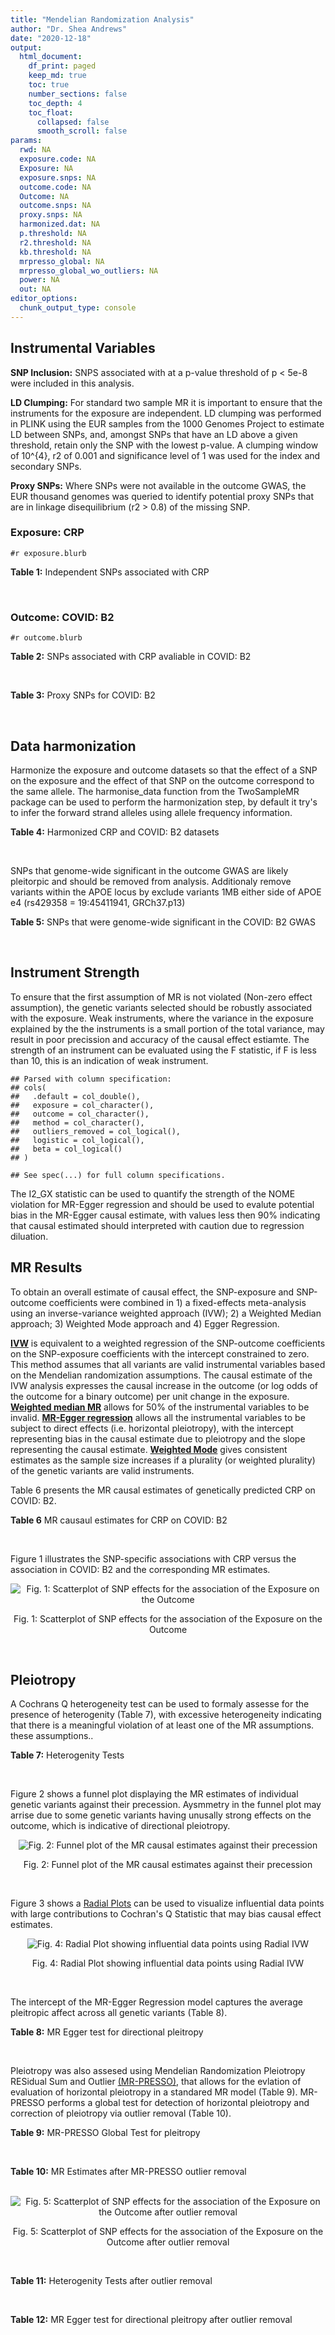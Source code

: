 ```yaml
---
title: "Mendelian Randomization Analysis"
author: "Dr. Shea Andrews"
date: "2020-12-18"
output:
  html_document:
    df_print: paged
    keep_md: true
    toc: true
    number_sections: false
    toc_depth: 4
    toc_float:
      collapsed: false
      smooth_scroll: false
params:
  rwd: NA
  exposure.code: NA
  Exposure: NA
  exposure.snps: NA
  outcome.code: NA
  Outcome: NA
  outcome.snps: NA
  proxy.snps: NA
  harmonized.dat: NA
  p.threshold: NA
  r2.threshold: NA
  kb.threshold: NA
  mrpresso_global: NA
  mrpresso_global_wo_outliers: NA
  power: NA
  out: NA
editor_options:
  chunk_output_type: console
---
```







## Instrumental Variables
**SNP Inclusion:** SNPS associated with at a p-value threshold of p < 5e-8 were included in this analysis.
<br>

**LD Clumping:** For standard two sample MR it is important to ensure that the instruments for the exposure are independent. LD clumping was performed in PLINK using the EUR samples from the 1000 Genomes Project to estimate LD between SNPs, and, amongst SNPs that have an LD above a given threshold, retain only the SNP with the lowest p-value. A clumping window of 10^{4}, r2 of 0.001 and significance level of 1 was used for the index and secondary SNPs.
<br>

**Proxy SNPs:** Where SNPs were not available in the outcome GWAS, the EUR thousand genomes was queried to identify potential proxy SNPs that are in linkage disequilibrium (r2 > 0.8) of the missing SNP.
<br>

### Exposure: CRP
`#r exposure.blurb`
<br>

**Table 1:** Independent SNPs associated with CRP
<div data-pagedtable="false">
  <script data-pagedtable-source type="application/json">
{"columns":[{"label":["SNP"],"name":[1],"type":["chr"],"align":["left"]},{"label":["CHROM"],"name":[2],"type":["dbl"],"align":["right"]},{"label":["POS"],"name":[3],"type":["dbl"],"align":["right"]},{"label":["REF"],"name":[4],"type":["chr"],"align":["left"]},{"label":["ALT"],"name":[5],"type":["chr"],"align":["left"]},{"label":["AF"],"name":[6],"type":["dbl"],"align":["right"]},{"label":["BETA"],"name":[7],"type":["dbl"],"align":["right"]},{"label":["SE"],"name":[8],"type":["dbl"],"align":["right"]},{"label":["Z"],"name":[9],"type":["dbl"],"align":["right"]},{"label":["P"],"name":[10],"type":["dbl"],"align":["right"]},{"label":["N"],"name":[11],"type":["dbl"],"align":["right"]},{"label":["TRAIT"],"name":[12],"type":["chr"],"align":["left"]}],"data":[{"1":"rs75460349","2":"1","3":"27180088","4":"A","5":"C","6":"0.0261343","7":"-0.0865","8":"0.0139","9":"-6.223020","10":"4.876703e-10","11":"204402","12":"crp"},{"1":"rs4660293","2":"1","3":"40028180","4":"A","5":"G","6":"0.2534420","7":"0.0375","8":"0.0049","9":"7.653060","10":"1.962504e-14","11":"204402","12":"crp"},{"1":"rs13375019","2":"1","3":"66123136","4":"G","5":"C","6":"0.4093060","7":"-0.1037","8":"0.0042","9":"-24.690476","10":"1.353580e-134","11":"204402","12":"crp"},{"1":"rs469773","2":"1","3":"91530259","4":"C","5":"T","6":"0.1543770","7":"-0.0339","8":"0.0051","9":"-6.647059","10":"2.990076e-11","11":"204402","12":"crp"},{"1":"rs2228145","2":"1","3":"154426970","4":"A","5":"C","6":"0.3575370","7":"-0.0899","8":"0.0042","9":"-21.404800","10":"1.206354e-101","11":"204402","12":"crp"},{"1":"rs144970957","2":"1","3":"159514964","4":"T","5":"C","6":"0.0457184","7":"-0.1609","8":"0.0146","9":"-11.020500","10":"3.042016e-28","11":"204402","12":"crp"},{"1":"rs148692790","2":"1","3":"159574640","4":"C","5":"T","6":"0.0266594","7":"0.1346","8":"0.0169","9":"7.964497","10":"1.658972e-15","11":"204402","12":"crp"},{"1":"rs139779660","2":"1","3":"159579230","4":"C","5":"T","6":"0.0115370","7":"0.1275","8":"0.0140","9":"9.107143","10":"8.457998e-20","11":"204402","12":"crp"},{"1":"rs2592887","2":"1","3":"159652939","4":"C","5":"T","6":"0.4187020","7":"-0.1578","8":"0.0042","9":"-37.571429","10":"0.000000e+00","11":"204402","12":"crp"},{"1":"rs67090117","2":"1","3":"247602308","4":"T","5":"G","6":"0.6217170","7":"0.0427","8":"0.0042","9":"10.166700","10":"2.793037e-24","11":"204402","12":"crp"},{"1":"rs62105327","2":"2","3":"639060","4":"T","5":"A","6":"0.8291700","7":"0.0320","8":"0.0054","9":"5.925926","10":"3.105426e-09","11":"204402","12":"crp"},{"1":"rs1260326","2":"2","3":"27730940","4":"T","5":"C","6":"0.6136610","7":"-0.0692","8":"0.0042","9":"-16.476200","10":"5.440692e-61","11":"204402","12":"crp"},{"1":"rs1115282","2":"2","3":"102890970","4":"T","5":"C","6":"0.5109330","7":"-0.0245","8":"0.0041","9":"-5.975610","10":"2.292311e-09","11":"204402","12":"crp"},{"1":"rs6734238","2":"2","3":"113841030","4":"A","5":"G","6":"0.3210010","7":"0.0457","8":"0.0041","9":"11.146300","10":"7.461138e-29","11":"204402","12":"crp"},{"1":"rs10049413","2":"3","3":"49892896","4":"A","5":"G","6":"0.3288520","7":"0.0282","8":"0.0045","9":"6.266670","10":"3.688586e-10","11":"204402","12":"crp"},{"1":"rs7356034","2":"3","3":"170732599","4":"G","5":"A","6":"0.2784630","7":"0.0268","8":"0.0045","9":"5.955556","10":"2.591898e-09","11":"204402","12":"crp"},{"1":"rs34471628","2":"5","3":"172196752","4":"A","5":"G","6":"0.0240942","7":"0.0774","8":"0.0117","9":"6.615380","10":"3.705869e-11","11":"204402","12":"crp"},{"1":"rs3763312","2":"6","3":"32376348","4":"G","5":"A","6":"0.1771850","7":"0.0386","8":"0.0066","9":"5.848485","10":"4.960708e-09","11":"204402","12":"crp"},{"1":"rs1490384","2":"6","3":"126851160","4":"C","5":"T","6":"0.4587440","7":"-0.0260","8":"0.0041","9":"-6.341463","10":"2.275928e-10","11":"204402","12":"crp"},{"1":"rs13241897","2":"7","3":"22745351","4":"A","5":"G","6":"0.4708140","7":"-0.0312","8":"0.0042","9":"-7.428570","10":"1.097768e-13","11":"204402","12":"crp"},{"1":"rs12673996","2":"7","3":"22833400","4":"C","5":"T","6":"0.2511770","7":"-0.0284","8":"0.0050","9":"-5.680000","10":"1.346947e-08","11":"204402","12":"crp"},{"1":"rs7797566","2":"7","3":"72896395","4":"A","5":"C","6":"0.1324860","7":"-0.0499","8":"0.0064","9":"-7.796880","10":"6.345904e-15","11":"204402","12":"crp"},{"1":"rs7012637","2":"8","3":"9173209","4":"G","5":"A","6":"0.4572100","7":"0.0542","8":"0.0043","9":"12.604651","10":"1.990513e-36","11":"204402","12":"crp"},{"1":"rs6987444","2":"8","3":"117076315","4":"G","5":"A","6":"0.6202620","7":"0.0343","8":"0.0042","9":"8.166667","10":"3.170273e-16","11":"204402","12":"crp"},{"1":"rs10956251","2":"8","3":"126513330","4":"C","5":"T","6":"0.1465770","7":"0.0382","8":"0.0064","9":"5.968750","10":"2.390781e-09","11":"204402","12":"crp"},{"1":"rs505922","2":"9","3":"136149229","4":"T","5":"C","6":"0.4012730","7":"0.0263","8":"0.0043","9":"6.116280","10":"9.578553e-10","11":"204402","12":"crp"},{"1":"rs10832027","2":"11","3":"13357183","4":"G","5":"A","6":"0.6097210","7":"0.0273","8":"0.0043","9":"6.348837","10":"2.169485e-10","11":"204402","12":"crp"},{"1":"rs4752829","2":"11","3":"47396654","4":"G","5":"A","6":"0.2721820","7":"-0.0264","8":"0.0046","9":"-5.739130","10":"9.516391e-09","11":"204402","12":"crp"},{"1":"rs1582763","2":"11","3":"60021948","4":"G","5":"A","6":"0.3276300","7":"-0.0264","8":"0.0043","9":"-6.139535","10":"8.276345e-10","11":"204402","12":"crp"},{"1":"rs12813389","2":"12","3":"95913562","4":"A","5":"T","6":"0.5117350","7":"0.0329","8":"0.0041","9":"8.024390","10":"1.020315e-15","11":"204402","12":"crp"},{"1":"rs7135240","2":"12","3":"103535020","4":"G","5":"A","6":"0.5102260","7":"-0.0253","8":"0.0041","9":"-6.170732","10":"6.797468e-10","11":"204402","12":"crp"},{"1":"rs2393794","2":"12","3":"121378976","4":"T","5":"C","6":"0.1782090","7":"0.0339","8":"0.0057","9":"5.947370","10":"2.724876e-09","11":"204402","12":"crp"},{"1":"rs7979478","2":"12","3":"121420263","4":"A","5":"G","6":"0.6017260","7":"0.1478","8":"0.0042","9":"35.190500","10":"2.796532e-271","11":"204402","12":"crp"},{"1":"rs2239222","2":"14","3":"73011885","4":"A","5":"G","6":"0.3782210","7":"0.0379","8":"0.0044","9":"8.613640","10":"7.077895e-18","11":"204402","12":"crp"},{"1":"rs112635299","2":"14","3":"94838142","4":"G","5":"T","6":"0.0163517","7":"-0.1066","8":"0.0168","9":"-6.345238","10":"2.220817e-10","11":"204402","12":"crp"},{"1":"rs1189402","2":"15","3":"53728154","4":"A","5":"G","6":"0.3472780","7":"-0.0250","8":"0.0042","9":"-5.952380","10":"2.642694e-09","11":"204402","12":"crp"},{"1":"rs340005","2":"15","3":"60878030","4":"G","5":"A","6":"0.6597020","7":"0.0363","8":"0.0043","9":"8.441860","10":"3.123261e-17","11":"204402","12":"crp"},{"1":"rs116971887","2":"16","3":"51170026","4":"G","5":"T","6":"0.0297533","7":"-0.1128","8":"0.0122","9":"-9.245902","10":"2.332656e-20","11":"204402","12":"crp"},{"1":"rs2110840","2":"16","3":"51410819","4":"C","5":"A","6":"0.1966620","7":"-0.0586","8":"0.0075","9":"-7.813333","10":"5.569505e-15","11":"204402","12":"crp"},{"1":"rs8047395","2":"16","3":"53798523","4":"G","5":"A","6":"0.5509680","7":"0.0258","8":"0.0042","9":"6.142857","10":"8.105017e-10","11":"204402","12":"crp"},{"1":"rs1292056","2":"17","3":"57959047","4":"C","5":"T","6":"0.4335060","7":"-0.0229","8":"0.0042","9":"-5.452381","10":"4.969984e-08","11":"204402","12":"crp"},{"1":"rs2384955","2":"17","3":"72695167","4":"T","5":"C","6":"0.8041580","7":"0.0384","8":"0.0059","9":"6.508470","10":"7.591775e-11","11":"204402","12":"crp"},{"1":"rs2542160","2":"18","3":"12789246","4":"G","5":"C","6":"0.3637020","7":"0.0264","8":"0.0044","9":"6.000000","10":"1.973175e-09","11":"204402","12":"crp"},{"1":"rs2972558","2":"19","3":"45356141","4":"C","5":"T","6":"0.6940570","7":"-0.0392","8":"0.0050","9":"-7.840000","10":"4.505464e-15","11":"204402","12":"crp"},{"1":"rs429358","2":"19","3":"45411941","4":"T","5":"C","6":"0.1318100","7":"-0.2467","8":"0.0064","9":"-38.546900","10":"0.000000e+00","11":"204402","12":"crp"},{"1":"rs1800961","2":"20","3":"43042364","4":"C","5":"T","6":"0.0270712","7":"-0.0990","8":"0.0125","9":"-7.920000","10":"2.375106e-15","11":"204402","12":"crp"},{"1":"rs4817984","2":"21","3":"40465066","4":"C","5":"A","6":"0.2919560","7":"-0.0391","8":"0.0047","9":"-8.319149","10":"8.859716e-17","11":"204402","12":"crp"},{"1":"rs4821816","2":"22","3":"39113134","4":"G","5":"A","6":"0.3241180","7":"-0.0276","8":"0.0044","9":"-6.272727","10":"3.547780e-10","11":"204402","12":"crp"}],"options":{"columns":{"min":{},"max":[10]},"rows":{"min":[10],"max":[10]},"pages":{}}}
  </script>
</div>
<br>

### Outcome: COVID: B2
`#r outcome.blurb`
<br>

**Table 2:** SNPs associated with CRP avaliable in COVID: B2
<div data-pagedtable="false">
  <script data-pagedtable-source type="application/json">
{"columns":[{"label":["SNP"],"name":[1],"type":["chr"],"align":["left"]},{"label":["CHROM"],"name":[2],"type":["dbl"],"align":["right"]},{"label":["POS"],"name":[3],"type":["dbl"],"align":["right"]},{"label":["REF"],"name":[4],"type":["chr"],"align":["left"]},{"label":["ALT"],"name":[5],"type":["chr"],"align":["left"]},{"label":["AF"],"name":[6],"type":["dbl"],"align":["right"]},{"label":["BETA"],"name":[7],"type":["dbl"],"align":["right"]},{"label":["SE"],"name":[8],"type":["dbl"],"align":["right"]},{"label":["Z"],"name":[9],"type":["dbl"],"align":["right"]},{"label":["P"],"name":[10],"type":["dbl"],"align":["right"]},{"label":["N"],"name":[11],"type":["dbl"],"align":["right"]},{"label":["TRAIT"],"name":[12],"type":["chr"],"align":["left"]}],"data":[{"1":"rs75460349","2":"1","3":"27180088","4":"A","5":"C","6":"0.02752","7":"0.10801000","8":"0.071490","9":"1.51084068","10":"1.308e-01","11":"1314499","12":"COVID:_hospitalized_vs._population__eur"},{"1":"rs4660293","2":"1","3":"40028180","4":"A","5":"G","6":"0.23400","7":"0.04712600","8":"0.024973","9":"1.88707804","10":"5.915e-02","11":"1589523","12":"COVID:_hospitalized_vs._population__eur"},{"1":"rs13375019","2":"1","3":"66123136","4":"G","5":"C","6":"0.39040","7":"0.04320000","8":"0.026370","9":"1.63822526","10":"1.014e-01","11":"1576849","12":"COVID:_hospitalized_vs._population__eur"},{"1":"rs469773","2":"1","3":"91530259","4":"C","5":"T","6":"0.20320","7":"-0.05283400","8":"0.027189","9":"-1.94321233","10":"5.199e-02","11":"1588910","12":"COVID:_hospitalized_vs._population__eur"},{"1":"rs2228145","2":"1","3":"154426970","4":"A","5":"C","6":"0.38290","7":"-0.05176600","8":"0.022016","9":"-2.35128997","10":"1.871e-02","11":"1315112","12":"COVID:_hospitalized_vs._population__eur"},{"1":"rs144970957","2":"1","3":"159514964","4":"T","5":"C","6":"0.02629","7":"0.00855550","8":"0.088725","9":"0.09642716","10":"9.232e-01","11":"1578854","12":"COVID:_hospitalized_vs._population__eur"},{"1":"rs148692790","2":"1","3":"159574640","4":"C","5":"T","6":"0.02809","7":"0.02002600","8":"0.084396","9":"0.23728613","10":"8.124e-01","11":"1576849","12":"COVID:_hospitalized_vs._population__eur"},{"1":"rs139779660","2":"1","3":"159579230","4":"C","5":"T","6":"0.02580","7":"0.07766600","8":"0.088159","9":"0.88097642","10":"3.783e-01","11":"1576236","12":"COVID:_hospitalized_vs._population__eur"},{"1":"rs2592887","2":"1","3":"159652939","4":"C","5":"T","6":"0.40270","7":"0.00970980","8":"0.026801","9":"0.36229245","10":"7.171e-01","11":"1576851","12":"COVID:_hospitalized_vs._population__eur"},{"1":"rs67090117","2":"1","3":"247602308","4":"T","5":"G","6":"0.52380","7":"0.00248580","8":"0.033770","9":"0.07360971","10":"9.413e-01","11":"653880","12":"COVID:_hospitalized_vs._population__eur"},{"1":"rs62105327","2":"2","3":"639060","4":"T","5":"A","6":"0.82890","7":"-0.00557360","8":"0.033894","9":"-0.16444208","10":"8.694e-01","11":"1576849","12":"COVID:_hospitalized_vs._population__eur"},{"1":"rs1260326","2":"2","3":"27730940","4":"T","5":"C","6":"0.60990","7":"0.02620800","8":"0.021801","9":"1.20214669","10":"2.293e-01","11":"1588910","12":"COVID:_hospitalized_vs._population__eur"},{"1":"rs1115282","2":"2","3":"102890970","4":"T","5":"C","6":"0.46260","7":"-0.00728000","8":"0.026520","9":"-0.27450980","10":"7.837e-01","11":"1576238","12":"COVID:_hospitalized_vs._population__eur"},{"1":"rs6734238","2":"2","3":"113841030","4":"A","5":"G","6":"0.39920","7":"0.01381600","8":"0.021668","9":"0.63762230","10":"5.237e-01","11":"1589523","12":"COVID:_hospitalized_vs._population__eur"},{"1":"rs10049413","2":"3","3":"49892896","4":"A","5":"G","6":"0.31630","7":"-0.04454200","8":"0.028129","9":"-1.58349035","10":"1.133e-01","11":"1066345","12":"COVID:_hospitalized_vs._population__eur"},{"1":"rs7356034","2":"3","3":"170732599","4":"G","5":"A","6":"0.28000","7":"0.01540400","8":"0.023345","9":"0.65984151","10":"5.094e-01","11":"1589523","12":"COVID:_hospitalized_vs._population__eur"},{"1":"rs34471628","2":"5","3":"172196752","4":"A","5":"G","6":"0.03946","7":"-0.01665800","8":"0.059096","9":"-0.28188033","10":"7.780e-01","11":"1589523","12":"COVID:_hospitalized_vs._population__eur"},{"1":"rs3763312","2":"6","3":"32376348","4":"G","5":"A","6":"0.21340","7":"0.01493600","8":"0.026583","9":"0.56186284","10":"5.742e-01","11":"1589523","12":"COVID:_hospitalized_vs._population__eur"},{"1":"rs1490384","2":"6","3":"126851160","4":"C","5":"T","6":"0.49940","7":"-0.01664700","8":"0.021392","9":"-0.77818811","10":"4.364e-01","11":"1589523","12":"COVID:_hospitalized_vs._population__eur"},{"1":"rs13241897","2":"7","3":"22745351","4":"A","5":"G","6":"0.49780","7":"0.02444000","8":"0.024995","9":"0.97779556","10":"3.282e-01","11":"1579467","12":"COVID:_hospitalized_vs._population__eur"},{"1":"rs12673996","2":"7","3":"22833400","4":"C","5":"T","6":"0.22520","7":"0.01228400","8":"0.029715","9":"0.41339391","10":"6.793e-01","11":"1579467","12":"COVID:_hospitalized_vs._population__eur"},{"1":"rs7797566","2":"7","3":"72896395","4":"A","5":"C","6":"0.12130","7":"-0.02308900","8":"0.038677","9":"-0.59696978","10":"5.505e-01","11":"1579467","12":"COVID:_hospitalized_vs._population__eur"},{"1":"rs7012637","2":"8","3":"9173209","4":"G","5":"A","6":"0.47080","7":"0.06450700","8":"0.026486","9":"2.43551310","10":"1.487e-02","11":"1576851","12":"COVID:_hospitalized_vs._population__eur"},{"1":"rs6987444","2":"8","3":"117076315","4":"G","5":"A","6":"0.61510","7":"0.00032591","8":"0.022886","9":"0.01424058","10":"9.886e-01","11":"1589523","12":"COVID:_hospitalized_vs._population__eur"},{"1":"rs10956251","2":"8","3":"126513330","4":"C","5":"T","6":"0.14350","7":"-0.00864920","8":"0.038901","9":"-0.22233876","10":"8.241e-01","11":"1576851","12":"COVID:_hospitalized_vs._population__eur"},{"1":"rs505922","2":"9","3":"136149229","4":"T","5":"C","6":"0.33520","7":"0.14188000","8":"0.022314","9":"6.35834000","10":"2.040e-10","11":"1589523","12":"COVID:_hospitalized_vs._population__eur"},{"1":"rs10832027","2":"11","3":"13357183","4":"G","5":"A","6":"0.66540","7":"-0.01039000","8":"0.023095","9":"-0.44988093","10":"6.528e-01","11":"1589523","12":"COVID:_hospitalized_vs._population__eur"},{"1":"rs4752829","2":"11","3":"47396654","4":"G","5":"A","6":"0.29920","7":"0.00784720","8":"0.024003","9":"0.32692580","10":"7.437e-01","11":"1589523","12":"COVID:_hospitalized_vs._population__eur"},{"1":"rs1582763","2":"11","3":"60021948","4":"G","5":"A","6":"0.37210","7":"0.04221200","8":"0.022051","9":"1.91428960","10":"5.558e-02","11":"1589523","12":"COVID:_hospitalized_vs._population__eur"},{"1":"rs12813389","2":"12","3":"95913562","4":"A","5":"T","6":"0.54380","7":"-0.00684900","8":"0.021687","9":"-0.31581132","10":"7.521e-01","11":"1350812","12":"COVID:_hospitalized_vs._population__eur"},{"1":"rs7135240","2":"12","3":"103535020","4":"G","5":"A","6":"0.50280","7":"0.02857800","8":"0.025174","9":"1.13521888","10":"2.563e-01","11":"1305056","12":"COVID:_hospitalized_vs._population__eur"},{"1":"rs2393794","2":"12","3":"121378976","4":"T","5":"C","6":"0.17330","7":"-0.04354200","8":"0.032624","9":"-1.33466160","10":"1.820e-01","11":"1579467","12":"COVID:_hospitalized_vs._population__eur"},{"1":"rs7979478","2":"12","3":"121420263","4":"A","5":"G","6":"0.60040","7":"-0.03508100","8":"0.025488","9":"-1.37637320","10":"1.687e-01","11":"1305056","12":"COVID:_hospitalized_vs._population__eur"},{"1":"rs2239222","2":"14","3":"73011885","4":"A","5":"G","6":"0.35570","7":"0.00554050","8":"0.027003","9":"0.20518091","10":"8.374e-01","11":"1576851","12":"COVID:_hospitalized_vs._population__eur"},{"1":"rs112635299","2":"14","3":"94838142","4":"G","5":"T","6":"0.01824","7":"-0.11992000","8":"0.089634","9":"-1.33788518","10":"1.809e-01","11":"1585095","12":"COVID:_hospitalized_vs._population__eur"},{"1":"rs1189402","2":"15","3":"53728154","4":"A","5":"G","6":"0.38730","7":"-0.03012600","8":"0.026862","9":"-1.12150994","10":"2.621e-01","11":"1576851","12":"COVID:_hospitalized_vs._population__eur"},{"1":"rs340005","2":"15","3":"60878030","4":"G","5":"A","6":"0.63820","7":"0.00042775","8":"0.022913","9":"0.01866844","10":"9.851e-01","11":"1586907","12":"COVID:_hospitalized_vs._population__eur"},{"1":"rs116971887","2":"16","3":"51170026","4":"G","5":"T","6":"0.04656","7":"0.00821310","8":"0.056310","9":"0.14585509","10":"8.840e-01","11":"1579467","12":"COVID:_hospitalized_vs._population__eur"},{"1":"rs2110840","2":"16","3":"51410819","4":"C","5":"A","6":"0.18490","7":"-0.02144200","8":"0.039866","9":"-0.53785180","10":"5.907e-01","11":"1576238","12":"COVID:_hospitalized_vs._population__eur"},{"1":"rs8047395","2":"16","3":"53798523","4":"G","5":"A","6":"0.50820","7":"0.01122800","8":"0.021463","9":"0.52313283","10":"6.009e-01","11":"1589523","12":"COVID:_hospitalized_vs._population__eur"},{"1":"rs1292056","2":"17","3":"57959047","4":"C","5":"T","6":"0.43930","7":"-0.00857770","8":"0.026321","9":"-0.32588807","10":"7.445e-01","11":"1302438","12":"COVID:_hospitalized_vs._population__eur"},{"1":"rs2384955","2":"17","3":"72695167","4":"T","5":"C","6":"0.81610","7":"0.01902100","8":"0.039428","9":"0.48242366","10":"6.295e-01","11":"898438","12":"COVID:_hospitalized_vs._population__eur"},{"1":"rs2542160","2":"18","3":"12789246","4":"G","5":"C","6":"0.36300","7":"0.02307300","8":"0.022300","9":"1.03466368","10":"3.008e-01","11":"1589523","12":"COVID:_hospitalized_vs._population__eur"},{"1":"rs2972558","2":"19","3":"45356141","4":"C","5":"T","6":"0.68300","7":"0.03923000","8":"0.028811","9":"1.36163271","10":"1.733e-01","11":"1576851","12":"COVID:_hospitalized_vs._population__eur"},{"1":"rs429358","2":"19","3":"45411941","4":"T","5":"C","6":"0.15290","7":"0.04879800","8":"0.031676","9":"1.54053542","10":"1.234e-01","11":"1315112","12":"COVID:_hospitalized_vs._population__eur"},{"1":"rs1800961","2":"20","3":"43042364","4":"C","5":"T","6":"0.03712","7":"-0.05092800","8":"0.063789","9":"-0.79838217","10":"4.246e-01","11":"1589523","12":"COVID:_hospitalized_vs._population__eur"},{"1":"rs4817984","2":"21","3":"40465066","4":"C","5":"A","6":"0.28100","7":"-0.01047000","8":"0.027993","9":"-0.37402208","10":"7.084e-01","11":"1305056","12":"COVID:_hospitalized_vs._population__eur"},{"1":"rs4821816","2":"22","3":"39113134","4":"G","5":"A","6":"0.30890","7":"-0.06665100","8":"0.027367","9":"-2.43545146","10":"1.487e-02","11":"1579467","12":"COVID:_hospitalized_vs._population__eur"}],"options":{"columns":{"min":{},"max":[10]},"rows":{"min":[10],"max":[10]},"pages":{}}}
  </script>
</div>
<br>

**Table 3:** Proxy SNPs for COVID: B2
<div data-pagedtable="false">
  <script data-pagedtable-source type="application/json">
{"columns":[{"label":["proxy.outcome"],"name":[1],"type":["lgl"],"align":["right"]},{"label":["target_snp"],"name":[2],"type":["lgl"],"align":["right"]},{"label":["proxy_snp"],"name":[3],"type":["lgl"],"align":["right"]},{"label":["ld.r2"],"name":[4],"type":["lgl"],"align":["right"]},{"label":["Dprime"],"name":[5],"type":["lgl"],"align":["right"]},{"label":["ref.proxy"],"name":[6],"type":["lgl"],"align":["right"]},{"label":["alt.proxy"],"name":[7],"type":["lgl"],"align":["right"]},{"label":["CHROM"],"name":[8],"type":["lgl"],"align":["right"]},{"label":["POS"],"name":[9],"type":["lgl"],"align":["right"]},{"label":["ALT.proxy"],"name":[10],"type":["lgl"],"align":["right"]},{"label":["REF.proxy"],"name":[11],"type":["lgl"],"align":["right"]},{"label":["AF"],"name":[12],"type":["lgl"],"align":["right"]},{"label":["BETA"],"name":[13],"type":["lgl"],"align":["right"]},{"label":["SE"],"name":[14],"type":["lgl"],"align":["right"]},{"label":["P"],"name":[15],"type":["lgl"],"align":["right"]},{"label":["N"],"name":[16],"type":["lgl"],"align":["right"]},{"label":["ref"],"name":[17],"type":["lgl"],"align":["right"]},{"label":["alt"],"name":[18],"type":["lgl"],"align":["right"]},{"label":["ALT"],"name":[19],"type":["lgl"],"align":["right"]},{"label":["REF"],"name":[20],"type":["lgl"],"align":["right"]},{"label":["PHASE"],"name":[21],"type":["lgl"],"align":["right"]}],"data":[{"1":"NA","2":"NA","3":"NA","4":"NA","5":"NA","6":"NA","7":"NA","8":"NA","9":"NA","10":"NA","11":"NA","12":"NA","13":"NA","14":"NA","15":"NA","16":"NA","17":"NA","18":"NA","19":"NA","20":"NA","21":"NA"}],"options":{"columns":{"min":{},"max":[10]},"rows":{"min":[10],"max":[10]},"pages":{}}}
  </script>
</div>
<br>

## Data harmonization
Harmonize the exposure and outcome datasets so that the effect of a SNP on the exposure and the effect of that SNP on the outcome correspond to the same allele. The harmonise_data function from the TwoSampleMR package can be used to perform the harmonization step, by default it try's to infer the forward strand alleles using allele frequency information.
<br>

**Table 4:** Harmonized CRP and COVID: B2 datasets
<div data-pagedtable="false">
  <script data-pagedtable-source type="application/json">
{"columns":[{"label":["SNP"],"name":[1],"type":["chr"],"align":["left"]},{"label":["effect_allele.exposure"],"name":[2],"type":["chr"],"align":["left"]},{"label":["other_allele.exposure"],"name":[3],"type":["chr"],"align":["left"]},{"label":["effect_allele.outcome"],"name":[4],"type":["chr"],"align":["left"]},{"label":["other_allele.outcome"],"name":[5],"type":["chr"],"align":["left"]},{"label":["beta.exposure"],"name":[6],"type":["dbl"],"align":["right"]},{"label":["beta.outcome"],"name":[7],"type":["dbl"],"align":["right"]},{"label":["eaf.exposure"],"name":[8],"type":["dbl"],"align":["right"]},{"label":["eaf.outcome"],"name":[9],"type":["dbl"],"align":["right"]},{"label":["remove"],"name":[10],"type":["lgl"],"align":["right"]},{"label":["palindromic"],"name":[11],"type":["lgl"],"align":["right"]},{"label":["ambiguous"],"name":[12],"type":["lgl"],"align":["right"]},{"label":["id.outcome"],"name":[13],"type":["chr"],"align":["left"]},{"label":["chr.outcome"],"name":[14],"type":["dbl"],"align":["right"]},{"label":["pos.outcome"],"name":[15],"type":["dbl"],"align":["right"]},{"label":["se.outcome"],"name":[16],"type":["dbl"],"align":["right"]},{"label":["z.outcome"],"name":[17],"type":["dbl"],"align":["right"]},{"label":["pval.outcome"],"name":[18],"type":["dbl"],"align":["right"]},{"label":["samplesize.outcome"],"name":[19],"type":["dbl"],"align":["right"]},{"label":["outcome"],"name":[20],"type":["chr"],"align":["left"]},{"label":["mr_keep.outcome"],"name":[21],"type":["lgl"],"align":["right"]},{"label":["pval_origin.outcome"],"name":[22],"type":["chr"],"align":["left"]},{"label":["chr.exposure"],"name":[23],"type":["dbl"],"align":["right"]},{"label":["pos.exposure"],"name":[24],"type":["dbl"],"align":["right"]},{"label":["se.exposure"],"name":[25],"type":["dbl"],"align":["right"]},{"label":["z.exposure"],"name":[26],"type":["dbl"],"align":["right"]},{"label":["pval.exposure"],"name":[27],"type":["dbl"],"align":["right"]},{"label":["samplesize.exposure"],"name":[28],"type":["dbl"],"align":["right"]},{"label":["exposure"],"name":[29],"type":["chr"],"align":["left"]},{"label":["mr_keep.exposure"],"name":[30],"type":["lgl"],"align":["right"]},{"label":["pval_origin.exposure"],"name":[31],"type":["chr"],"align":["left"]},{"label":["id.exposure"],"name":[32],"type":["chr"],"align":["left"]},{"label":["action"],"name":[33],"type":["dbl"],"align":["right"]},{"label":["mr_keep"],"name":[34],"type":["lgl"],"align":["right"]},{"label":["pt"],"name":[35],"type":["dbl"],"align":["right"]},{"label":["pleitropy_keep"],"name":[36],"type":["lgl"],"align":["right"]},{"label":["mrpresso_RSSobs"],"name":[37],"type":["dbl"],"align":["right"]},{"label":["mrpresso_pval"],"name":[38],"type":["chr"],"align":["left"]},{"label":["mrpresso_keep"],"name":[39],"type":["lgl"],"align":["right"]}],"data":[{"1":"rs10049413","2":"G","3":"A","4":"G","5":"A","6":"0.0282","7":"-0.04454200","8":"0.3288520","9":"0.31630","10":"FALSE","11":"FALSE","12":"FALSE","13":"FkdJ87","14":"3","15":"49892896","16":"0.028129","17":"-1.58349035","18":"1.133e-01","19":"1066345","20":"covidhgi2020anaB2v4eur23andMe","21":"TRUE","22":"reported","23":"3","24":"49892896","25":"0.0045","26":"6.266670","27":"3.688586e-10","28":"204402","29":"Ligthart2018crp","30":"TRUE","31":"reported","32":"ae5D5G","33":"2","34":"TRUE","35":"5e-08","36":"TRUE","37":"1.983687e-03","38":"1","39":"TRUE"},{"1":"rs10832027","2":"A","3":"G","4":"A","5":"G","6":"0.0273","7":"-0.01039000","8":"0.6097210","9":"0.66540","10":"FALSE","11":"FALSE","12":"FALSE","13":"FkdJ87","14":"11","15":"13357183","16":"0.023095","17":"-0.44988093","18":"6.528e-01","19":"1589523","20":"covidhgi2020anaB2v4eur23andMe","21":"TRUE","22":"reported","23":"11","24":"13357183","25":"0.0043","26":"6.348837","27":"2.169485e-10","28":"204402","29":"Ligthart2018crp","30":"TRUE","31":"reported","32":"ae5D5G","33":"2","34":"TRUE","35":"5e-08","36":"TRUE","37":"1.054253e-04","38":"1","39":"TRUE"},{"1":"rs10956251","2":"T","3":"C","4":"T","5":"C","6":"0.0382","7":"-0.00864920","8":"0.1465770","9":"0.14350","10":"FALSE","11":"FALSE","12":"FALSE","13":"FkdJ87","14":"8","15":"126513330","16":"0.038901","17":"-0.22233876","18":"8.241e-01","19":"1576851","20":"covidhgi2020anaB2v4eur23andMe","21":"TRUE","22":"reported","23":"8","24":"126513330","25":"0.0064","26":"5.968750","27":"2.390781e-09","28":"204402","29":"Ligthart2018crp","30":"TRUE","31":"reported","32":"ae5D5G","33":"2","34":"TRUE","35":"5e-08","36":"TRUE","37":"7.104781e-05","38":"1","39":"TRUE"},{"1":"rs1115282","2":"C","3":"T","4":"C","5":"T","6":"-0.0245","7":"-0.00728000","8":"0.5109330","9":"0.46260","10":"FALSE","11":"FALSE","12":"FALSE","13":"FkdJ87","14":"2","15":"102890970","16":"0.026520","17":"-0.27450980","18":"7.837e-01","19":"1576238","20":"covidhgi2020anaB2v4eur23andMe","21":"TRUE","22":"reported","23":"2","24":"102890970","25":"0.0041","26":"-5.975610","27":"2.292311e-09","28":"204402","29":"Ligthart2018crp","30":"TRUE","31":"reported","32":"ae5D5G","33":"2","34":"TRUE","35":"5e-08","36":"TRUE","37":"5.578319e-05","38":"1","39":"TRUE"},{"1":"rs112635299","2":"T","3":"G","4":"T","5":"G","6":"-0.1066","7":"-0.11992000","8":"0.0163517","9":"0.01824","10":"FALSE","11":"FALSE","12":"FALSE","13":"FkdJ87","14":"14","15":"94838142","16":"0.089634","17":"-1.33788518","18":"1.809e-01","19":"1585095","20":"covidhgi2020anaB2v4eur23andMe","21":"TRUE","22":"reported","23":"14","24":"94838142","25":"0.0168","26":"-6.345238","27":"2.220817e-10","28":"204402","29":"Ligthart2018crp","30":"TRUE","31":"reported","32":"ae5D5G","33":"2","34":"TRUE","35":"5e-08","36":"TRUE","37":"1.472153e-02","38":"1","39":"TRUE"},{"1":"rs116971887","2":"T","3":"G","4":"T","5":"G","6":"-0.1128","7":"0.00821310","8":"0.0297533","9":"0.04656","10":"FALSE","11":"FALSE","12":"FALSE","13":"FkdJ87","14":"16","15":"51170026","16":"0.056310","17":"0.14585509","18":"8.840e-01","19":"1579467","20":"covidhgi2020anaB2v4eur23andMe","21":"TRUE","22":"reported","23":"16","24":"51170026","25":"0.0122","26":"-9.245902","27":"2.332656e-20","28":"204402","29":"Ligthart2018crp","30":"TRUE","31":"reported","32":"ae5D5G","33":"2","34":"TRUE","35":"5e-08","36":"TRUE","37":"5.759800e-05","38":"1","39":"TRUE"},{"1":"rs1189402","2":"G","3":"A","4":"G","5":"A","6":"-0.0250","7":"-0.03012600","8":"0.3472780","9":"0.38730","10":"FALSE","11":"FALSE","12":"FALSE","13":"FkdJ87","14":"15","15":"53728154","16":"0.026862","17":"-1.12150994","18":"2.621e-01","19":"1576851","20":"covidhgi2020anaB2v4eur23andMe","21":"TRUE","22":"reported","23":"15","24":"53728154","25":"0.0042","26":"-5.952380","27":"2.642694e-09","28":"204402","29":"Ligthart2018crp","30":"TRUE","31":"reported","32":"ae5D5G","33":"2","34":"TRUE","35":"5e-08","36":"TRUE","37":"9.241648e-04","38":"1","39":"TRUE"},{"1":"rs1260326","2":"C","3":"T","4":"C","5":"T","6":"-0.0692","7":"0.02620800","8":"0.6136610","9":"0.60990","10":"FALSE","11":"FALSE","12":"FALSE","13":"FkdJ87","14":"2","15":"27730940","16":"0.021801","17":"1.20214669","18":"2.293e-01","19":"1588910","20":"covidhgi2020anaB2v4eur23andMe","21":"TRUE","22":"reported","23":"2","24":"27730940","25":"0.0042","26":"-16.476200","27":"5.440692e-61","28":"204402","29":"Ligthart2018crp","30":"TRUE","31":"reported","32":"ae5D5G","33":"2","34":"TRUE","35":"5e-08","36":"TRUE","37":"7.214490e-04","38":"1","39":"TRUE"},{"1":"rs12673996","2":"T","3":"C","4":"T","5":"C","6":"-0.0284","7":"0.01228400","8":"0.2511770","9":"0.22520","10":"FALSE","11":"FALSE","12":"FALSE","13":"FkdJ87","14":"7","15":"22833400","16":"0.029715","17":"0.41339391","18":"6.793e-01","19":"1579467","20":"covidhgi2020anaB2v4eur23andMe","21":"TRUE","22":"reported","23":"7","24":"22833400","25":"0.0050","26":"-5.680000","27":"1.346947e-08","28":"204402","29":"Ligthart2018crp","30":"TRUE","31":"reported","32":"ae5D5G","33":"2","34":"TRUE","35":"5e-08","36":"TRUE","37":"1.474040e-04","38":"1","39":"TRUE"},{"1":"rs12813389","2":"T","3":"A","4":"T","5":"A","6":"0.0329","7":"-0.00684900","8":"0.5117350","9":"0.54380","10":"FALSE","11":"TRUE","12":"TRUE","13":"FkdJ87","14":"12","15":"95913562","16":"0.021687","17":"-0.31581132","18":"7.521e-01","19":"1350812","20":"covidhgi2020anaB2v4eur23andMe","21":"TRUE","22":"reported","23":"12","24":"95913562","25":"0.0041","26":"8.024390","27":"1.020315e-15","28":"204402","29":"Ligthart2018crp","30":"TRUE","31":"reported","32":"ae5D5G","33":"2","34":"FALSE","35":"5e-08","36":"TRUE","37":"NA","38":"NA","39":"NA"},{"1":"rs1292056","2":"T","3":"C","4":"T","5":"C","6":"-0.0229","7":"-0.00857770","8":"0.4335060","9":"0.43930","10":"FALSE","11":"FALSE","12":"FALSE","13":"FkdJ87","14":"17","15":"57959047","16":"0.026321","17":"-0.32588807","18":"7.445e-01","19":"1302438","20":"covidhgi2020anaB2v4eur23andMe","21":"TRUE","22":"reported","23":"17","24":"57959047","25":"0.0042","26":"-5.452381","27":"4.969984e-08","28":"204402","29":"Ligthart2018crp","30":"TRUE","31":"reported","32":"ae5D5G","33":"2","34":"TRUE","35":"5e-08","36":"TRUE","37":"7.668394e-05","38":"1","39":"TRUE"},{"1":"rs13241897","2":"G","3":"A","4":"G","5":"A","6":"-0.0312","7":"0.02444000","8":"0.4708140","9":"0.49780","10":"FALSE","11":"FALSE","12":"FALSE","13":"FkdJ87","14":"7","15":"22745351","16":"0.024995","17":"0.97779556","18":"3.282e-01","19":"1579467","20":"covidhgi2020anaB2v4eur23andMe","21":"TRUE","22":"reported","23":"7","24":"22745351","25":"0.0042","26":"-7.428570","27":"1.097768e-13","28":"204402","29":"Ligthart2018crp","30":"TRUE","31":"reported","32":"ae5D5G","33":"2","34":"TRUE","35":"5e-08","36":"TRUE","37":"5.948192e-04","38":"1","39":"TRUE"},{"1":"rs13375019","2":"C","3":"G","4":"C","5":"G","6":"-0.1037","7":"0.04320000","8":"0.4093060","9":"0.39040","10":"FALSE","11":"TRUE","12":"FALSE","13":"FkdJ87","14":"1","15":"66123136","16":"0.026370","17":"1.63822526","18":"1.014e-01","19":"1576849","20":"covidhgi2020anaB2v4eur23andMe","21":"TRUE","22":"reported","23":"1","24":"66123136","25":"0.0042","26":"-24.690476","27":"1.353580e-134","28":"204402","29":"Ligthart2018crp","30":"TRUE","31":"reported","32":"ae5D5G","33":"2","34":"TRUE","35":"5e-08","36":"TRUE","37":"2.060618e-03","38":"1","39":"TRUE"},{"1":"rs139779660","2":"T","3":"C","4":"T","5":"C","6":"0.1275","7":"0.07766600","8":"0.0115370","9":"0.02580","10":"FALSE","11":"FALSE","12":"FALSE","13":"FkdJ87","14":"1","15":"159579230","16":"0.088159","17":"0.88097642","18":"3.783e-01","19":"1576236","20":"covidhgi2020anaB2v4eur23andMe","21":"TRUE","22":"reported","23":"1","24":"159579230","25":"0.0140","26":"9.107143","27":"8.457998e-20","28":"204402","29":"Ligthart2018crp","30":"TRUE","31":"reported","32":"ae5D5G","33":"2","34":"TRUE","35":"5e-08","36":"TRUE","37":"6.271457e-03","38":"1","39":"TRUE"},{"1":"rs144970957","2":"C","3":"T","4":"C","5":"T","6":"-0.1609","7":"0.00855550","8":"0.0457184","9":"0.02629","10":"FALSE","11":"FALSE","12":"FALSE","13":"FkdJ87","14":"1","15":"159514964","16":"0.088725","17":"0.09642716","18":"9.232e-01","19":"1578854","20":"covidhgi2020anaB2v4eur23andMe","21":"TRUE","22":"reported","23":"1","24":"159514964","25":"0.0146","26":"-11.020500","27":"3.042016e-28","28":"204402","29":"Ligthart2018crp","30":"TRUE","31":"reported","32":"ae5D5G","33":"2","34":"TRUE","35":"5e-08","36":"TRUE","37":"5.760611e-05","38":"1","39":"TRUE"},{"1":"rs148692790","2":"T","3":"C","4":"T","5":"C","6":"0.1346","7":"0.02002600","8":"0.0266594","9":"0.02809","10":"FALSE","11":"FALSE","12":"FALSE","13":"FkdJ87","14":"1","15":"159574640","16":"0.084396","17":"0.23728613","18":"8.124e-01","19":"1576849","20":"covidhgi2020anaB2v4eur23andMe","21":"TRUE","22":"reported","23":"1","24":"159574640","25":"0.0169","26":"7.964497","27":"1.658972e-15","28":"204402","29":"Ligthart2018crp","30":"TRUE","31":"reported","32":"ae5D5G","33":"2","34":"TRUE","35":"5e-08","36":"TRUE","37":"4.469131e-04","38":"1","39":"TRUE"},{"1":"rs1490384","2":"T","3":"C","4":"T","5":"C","6":"-0.0260","7":"-0.01664700","8":"0.4587440","9":"0.49940","10":"FALSE","11":"FALSE","12":"FALSE","13":"FkdJ87","14":"6","15":"126851160","16":"0.021392","17":"-0.77818811","18":"4.364e-01","19":"1589523","20":"covidhgi2020anaB2v4eur23andMe","21":"TRUE","22":"reported","23":"6","24":"126851160","25":"0.0041","26":"-6.341463","27":"2.275928e-10","28":"204402","29":"Ligthart2018crp","30":"TRUE","31":"reported","32":"ae5D5G","33":"2","34":"TRUE","35":"5e-08","36":"TRUE","37":"2.863622e-04","38":"1","39":"TRUE"},{"1":"rs1582763","2":"A","3":"G","4":"A","5":"G","6":"-0.0264","7":"0.04221200","8":"0.3276300","9":"0.37210","10":"FALSE","11":"FALSE","12":"FALSE","13":"FkdJ87","14":"11","15":"60021948","16":"0.022051","17":"1.91428960","18":"5.558e-02","19":"1589523","20":"covidhgi2020anaB2v4eur23andMe","21":"TRUE","22":"reported","23":"11","24":"60021948","25":"0.0043","26":"-6.139535","27":"8.276345e-10","28":"204402","29":"Ligthart2018crp","30":"TRUE","31":"reported","32":"ae5D5G","33":"2","34":"TRUE","35":"5e-08","36":"TRUE","37":"1.788073e-03","38":"1","39":"TRUE"},{"1":"rs1800961","2":"T","3":"C","4":"T","5":"C","6":"-0.0990","7":"-0.05092800","8":"0.0270712","9":"0.03712","10":"FALSE","11":"FALSE","12":"FALSE","13":"FkdJ87","14":"20","15":"43042364","16":"0.063789","17":"-0.79838217","18":"4.246e-01","19":"1589523","20":"covidhgi2020anaB2v4eur23andMe","21":"TRUE","22":"reported","23":"20","24":"43042364","25":"0.0125","26":"-7.920000","27":"2.375106e-15","28":"204402","29":"Ligthart2018crp","30":"TRUE","31":"reported","32":"ae5D5G","33":"2","34":"TRUE","35":"5e-08","36":"TRUE","37":"2.714460e-03","38":"1","39":"TRUE"},{"1":"rs2110840","2":"A","3":"C","4":"A","5":"C","6":"-0.0586","7":"-0.02144200","8":"0.1966620","9":"0.18490","10":"FALSE","11":"FALSE","12":"FALSE","13":"FkdJ87","14":"16","15":"51410819","16":"0.039866","17":"-0.53785180","18":"5.907e-01","19":"1576238","20":"covidhgi2020anaB2v4eur23andMe","21":"TRUE","22":"reported","23":"16","24":"51410819","25":"0.0075","26":"-7.813333","27":"5.569505e-15","28":"204402","29":"Ligthart2018crp","30":"TRUE","31":"reported","32":"ae5D5G","33":"2","34":"TRUE","35":"5e-08","36":"TRUE","37":"4.851634e-04","38":"1","39":"TRUE"},{"1":"rs2228145","2":"C","3":"A","4":"C","5":"A","6":"-0.0899","7":"-0.05176600","8":"0.3575370","9":"0.38290","10":"FALSE","11":"FALSE","12":"FALSE","13":"FkdJ87","14":"1","15":"154426970","16":"0.022016","17":"-2.35128997","18":"1.871e-02","19":"1315112","20":"covidhgi2020anaB2v4eur23andMe","21":"TRUE","22":"reported","23":"1","24":"154426970","25":"0.0042","26":"-21.404800","27":"1.206354e-101","28":"204402","29":"Ligthart2018crp","30":"TRUE","31":"reported","32":"ae5D5G","33":"2","34":"TRUE","35":"5e-08","36":"TRUE","37":"3.159707e-03","38":"0.5123","39":"TRUE"},{"1":"rs2239222","2":"G","3":"A","4":"G","5":"A","6":"0.0379","7":"0.00554050","8":"0.3782210","9":"0.35570","10":"FALSE","11":"FALSE","12":"FALSE","13":"FkdJ87","14":"14","15":"73011885","16":"0.027003","17":"0.20518091","18":"8.374e-01","19":"1576851","20":"covidhgi2020anaB2v4eur23andMe","21":"TRUE","22":"reported","23":"14","24":"73011885","25":"0.0044","26":"8.613640","27":"7.077895e-18","28":"204402","29":"Ligthart2018crp","30":"TRUE","31":"reported","32":"ae5D5G","33":"2","34":"TRUE","35":"5e-08","36":"TRUE","37":"3.409775e-05","38":"1","39":"TRUE"},{"1":"rs2384955","2":"C","3":"T","4":"C","5":"T","6":"0.0384","7":"0.01902100","8":"0.8041580","9":"0.81610","10":"FALSE","11":"FALSE","12":"FALSE","13":"FkdJ87","14":"17","15":"72695167","16":"0.039428","17":"0.48242366","18":"6.295e-01","19":"898438","20":"covidhgi2020anaB2v4eur23andMe","21":"TRUE","22":"reported","23":"17","24":"72695167","25":"0.0059","26":"6.508470","27":"7.591775e-11","28":"204402","29":"Ligthart2018crp","30":"TRUE","31":"reported","32":"ae5D5G","33":"2","34":"TRUE","35":"5e-08","36":"TRUE","37":"3.744721e-04","38":"1","39":"TRUE"},{"1":"rs2393794","2":"C","3":"T","4":"C","5":"T","6":"0.0339","7":"-0.04354200","8":"0.1782090","9":"0.17330","10":"FALSE","11":"FALSE","12":"FALSE","13":"FkdJ87","14":"12","15":"121378976","16":"0.032624","17":"-1.33466160","18":"1.820e-01","19":"1579467","20":"covidhgi2020anaB2v4eur23andMe","21":"TRUE","22":"reported","23":"12","24":"121378976","25":"0.0057","26":"5.947370","27":"2.724876e-09","28":"204402","29":"Ligthart2018crp","30":"TRUE","31":"reported","32":"ae5D5G","33":"2","34":"TRUE","35":"5e-08","36":"TRUE","37":"1.893108e-03","38":"1","39":"TRUE"},{"1":"rs2542160","2":"C","3":"G","4":"C","5":"G","6":"0.0264","7":"0.02307300","8":"0.3637020","9":"0.36300","10":"FALSE","11":"TRUE","12":"FALSE","13":"FkdJ87","14":"18","15":"12789246","16":"0.022300","17":"1.03466368","18":"3.008e-01","19":"1589523","20":"covidhgi2020anaB2v4eur23andMe","21":"TRUE","22":"reported","23":"18","24":"12789246","25":"0.0044","26":"6.000000","27":"1.973175e-09","28":"204402","29":"Ligthart2018crp","30":"TRUE","31":"reported","32":"ae5D5G","33":"2","34":"TRUE","35":"5e-08","36":"TRUE","37":"5.467560e-04","38":"1","39":"TRUE"},{"1":"rs2592887","2":"T","3":"C","4":"T","5":"C","6":"-0.1578","7":"0.00970980","8":"0.4187020","9":"0.40270","10":"FALSE","11":"FALSE","12":"FALSE","13":"FkdJ87","14":"1","15":"159652939","16":"0.026801","17":"0.36229245","18":"7.171e-01","19":"1576851","20":"covidhgi2020anaB2v4eur23andMe","21":"TRUE","22":"reported","23":"1","24":"159652939","25":"0.0042","26":"-37.571429","27":"1.000000e-200","28":"204402","29":"Ligthart2018crp","30":"TRUE","31":"reported","32":"ae5D5G","33":"2","34":"TRUE","35":"5e-08","36":"TRUE","37":"1.020081e-04","38":"1","39":"TRUE"},{"1":"rs2972558","2":"T","3":"C","4":"T","5":"C","6":"-0.0392","7":"0.03923000","8":"0.6940570","9":"0.68300","10":"FALSE","11":"FALSE","12":"FALSE","13":"FkdJ87","14":"19","15":"45356141","16":"0.028811","17":"1.36163271","18":"1.733e-01","19":"1576851","20":"covidhgi2020anaB2v4eur23andMe","21":"TRUE","22":"reported","23":"19","24":"45356141","25":"0.0050","26":"-7.840000","27":"4.505464e-15","28":"204402","29":"Ligthart2018crp","30":"TRUE","31":"reported","32":"ae5D5G","33":"2","34":"TRUE","35":"5e-08","36":"TRUE","37":"1.541996e-03","38":"1","39":"TRUE"},{"1":"rs340005","2":"A","3":"G","4":"A","5":"G","6":"0.0363","7":"0.00042775","8":"0.6597020","9":"0.63820","10":"FALSE","11":"FALSE","12":"FALSE","13":"FkdJ87","14":"15","15":"60878030","16":"0.022913","17":"0.01866844","18":"9.851e-01","19":"1586907","20":"covidhgi2020anaB2v4eur23andMe","21":"TRUE","22":"reported","23":"15","24":"60878030","25":"0.0043","26":"8.441860","27":"3.123261e-17","28":"204402","29":"Ligthart2018crp","30":"TRUE","31":"reported","32":"ae5D5G","33":"2","34":"TRUE","35":"5e-08","36":"TRUE","37":"4.565536e-07","38":"1","39":"TRUE"},{"1":"rs34471628","2":"G","3":"A","4":"G","5":"A","6":"0.0774","7":"-0.01665800","8":"0.0240942","9":"0.03946","10":"FALSE","11":"FALSE","12":"FALSE","13":"FkdJ87","14":"5","15":"172196752","16":"0.059096","17":"-0.28188033","18":"7.780e-01","19":"1589523","20":"covidhgi2020anaB2v4eur23andMe","21":"TRUE","22":"reported","23":"5","24":"172196752","25":"0.0117","26":"6.615380","27":"3.705869e-11","28":"204402","29":"Ligthart2018crp","30":"TRUE","31":"reported","32":"ae5D5G","33":"2","34":"TRUE","35":"5e-08","36":"TRUE","37":"2.643455e-04","38":"1","39":"TRUE"},{"1":"rs3763312","2":"A","3":"G","4":"A","5":"G","6":"0.0386","7":"0.01493600","8":"0.1771850","9":"0.21340","10":"FALSE","11":"FALSE","12":"FALSE","13":"FkdJ87","14":"6","15":"32376348","16":"0.026583","17":"0.56186284","18":"5.742e-01","19":"1589523","20":"covidhgi2020anaB2v4eur23andMe","21":"TRUE","22":"reported","23":"6","24":"32376348","25":"0.0066","26":"5.848485","27":"4.960708e-09","28":"204402","29":"Ligthart2018crp","30":"TRUE","31":"reported","32":"ae5D5G","33":"2","34":"TRUE","35":"5e-08","36":"TRUE","37":"2.348531e-04","38":"1","39":"TRUE"},{"1":"rs429358","2":"C","3":"T","4":"C","5":"T","6":"-0.2467","7":"0.04879800","8":"0.1318100","9":"0.15290","10":"FALSE","11":"FALSE","12":"FALSE","13":"FkdJ87","14":"19","15":"45411941","16":"0.031676","17":"1.54053542","18":"1.234e-01","19":"1315112","20":"covidhgi2020anaB2v4eur23andMe","21":"TRUE","22":"reported","23":"19","24":"45411941","25":"0.0064","26":"-38.546900","27":"1.000000e-200","28":"204402","29":"Ligthart2018crp","30":"TRUE","31":"reported","32":"ae5D5G","33":"2","34":"TRUE","35":"5e-08","36":"TRUE","37":"3.944030e-03","38":"1","39":"TRUE"},{"1":"rs4660293","2":"G","3":"A","4":"G","5":"A","6":"0.0375","7":"0.04712600","8":"0.2534420","9":"0.23400","10":"FALSE","11":"FALSE","12":"FALSE","13":"FkdJ87","14":"1","15":"40028180","16":"0.024973","17":"1.88707804","18":"5.915e-02","19":"1589523","20":"covidhgi2020anaB2v4eur23andMe","21":"TRUE","22":"reported","23":"1","24":"40028180","25":"0.0049","26":"7.653060","27":"1.962504e-14","28":"204402","29":"Ligthart2018crp","30":"TRUE","31":"reported","32":"ae5D5G","33":"2","34":"TRUE","35":"5e-08","36":"TRUE","37":"2.286529e-03","38":"1","39":"TRUE"},{"1":"rs469773","2":"T","3":"C","4":"T","5":"C","6":"-0.0339","7":"-0.05283400","8":"0.1543770","9":"0.20320","10":"FALSE","11":"FALSE","12":"FALSE","13":"FkdJ87","14":"1","15":"91530259","16":"0.027189","17":"-1.94321233","18":"5.199e-02","19":"1588910","20":"covidhgi2020anaB2v4eur23andMe","21":"TRUE","22":"reported","23":"1","24":"91530259","25":"0.0051","26":"-6.647059","27":"2.990076e-11","28":"204402","29":"Ligthart2018crp","30":"TRUE","31":"reported","32":"ae5D5G","33":"2","34":"TRUE","35":"5e-08","36":"TRUE","37":"2.851550e-03","38":"1","39":"TRUE"},{"1":"rs4752829","2":"A","3":"G","4":"A","5":"G","6":"-0.0264","7":"0.00784720","8":"0.2721820","9":"0.29920","10":"FALSE","11":"FALSE","12":"FALSE","13":"FkdJ87","14":"11","15":"47396654","16":"0.024003","17":"0.32692580","18":"7.437e-01","19":"1589523","20":"covidhgi2020anaB2v4eur23andMe","21":"TRUE","22":"reported","23":"11","24":"47396654","25":"0.0046","26":"-5.739130","27":"9.516391e-09","28":"204402","29":"Ligthart2018crp","30":"TRUE","31":"reported","32":"ae5D5G","33":"2","34":"TRUE","35":"5e-08","36":"TRUE","37":"5.944785e-05","38":"1","39":"TRUE"},{"1":"rs4817984","2":"A","3":"C","4":"A","5":"C","6":"-0.0391","7":"-0.01047000","8":"0.2919560","9":"0.28100","10":"FALSE","11":"FALSE","12":"FALSE","13":"FkdJ87","14":"21","15":"40465066","16":"0.027993","17":"-0.37402208","18":"7.084e-01","19":"1305056","20":"covidhgi2020anaB2v4eur23andMe","21":"TRUE","22":"reported","23":"21","24":"40465066","25":"0.0047","26":"-8.319149","27":"8.859716e-17","28":"204402","29":"Ligthart2018crp","30":"TRUE","31":"reported","32":"ae5D5G","33":"2","34":"TRUE","35":"5e-08","36":"TRUE","37":"1.169904e-04","38":"1","39":"TRUE"},{"1":"rs4821816","2":"A","3":"G","4":"A","5":"G","6":"-0.0276","7":"-0.06665100","8":"0.3241180","9":"0.30890","10":"FALSE","11":"FALSE","12":"FALSE","13":"FkdJ87","14":"22","15":"39113134","16":"0.027367","17":"-2.43545146","18":"1.487e-02","19":"1579467","20":"covidhgi2020anaB2v4eur23andMe","21":"TRUE","22":"reported","23":"22","24":"39113134","25":"0.0044","26":"-6.272727","27":"3.547780e-10","28":"204402","29":"Ligthart2018crp","30":"TRUE","31":"reported","32":"ae5D5G","33":"2","34":"TRUE","35":"5e-08","36":"TRUE","37":"4.504357e-03","38":"0.658","39":"TRUE"},{"1":"rs505922","2":"C","3":"T","4":"C","5":"T","6":"0.0263","7":"0.14188000","8":"0.4012730","9":"0.33520","10":"FALSE","11":"FALSE","12":"FALSE","13":"FkdJ87","14":"9","15":"136149229","16":"0.022314","17":"6.35834000","18":"2.040e-10","19":"1589523","20":"covidhgi2020anaB2v4eur23andMe","21":"TRUE","22":"reported","23":"9","24":"136149229","25":"0.0043","26":"6.116280","27":"9.578553e-10","28":"204402","29":"Ligthart2018crp","30":"TRUE","31":"reported","32":"ae5D5G","33":"2","34":"TRUE","35":"5e-08","36":"TRUE","37":"2.041170e-02","38":"<0.0047","39":"FALSE"},{"1":"rs62105327","2":"A","3":"T","4":"A","5":"T","6":"0.0320","7":"-0.00557360","8":"0.8291700","9":"0.82890","10":"FALSE","11":"TRUE","12":"FALSE","13":"FkdJ87","14":"2","15":"639060","16":"0.033894","17":"-0.16444208","18":"8.694e-01","19":"1576849","20":"covidhgi2020anaB2v4eur23andMe","21":"TRUE","22":"reported","23":"2","24":"639060","25":"0.0054","26":"5.925926","27":"3.105426e-09","28":"204402","29":"Ligthart2018crp","30":"TRUE","31":"reported","32":"ae5D5G","33":"2","34":"TRUE","35":"5e-08","36":"TRUE","37":"2.895371e-05","38":"1","39":"TRUE"},{"1":"rs67090117","2":"G","3":"T","4":"G","5":"T","6":"0.0427","7":"0.00248580","8":"0.6217170","9":"0.52380","10":"FALSE","11":"FALSE","12":"FALSE","13":"FkdJ87","14":"1","15":"247602308","16":"0.033770","17":"0.07360971","18":"9.413e-01","19":"653880","20":"covidhgi2020anaB2v4eur23andMe","21":"TRUE","22":"reported","23":"1","24":"247602308","25":"0.0042","26":"10.166700","27":"2.793037e-24","28":"204402","29":"Ligthart2018crp","30":"TRUE","31":"reported","32":"ae5D5G","33":"2","34":"TRUE","35":"5e-08","36":"TRUE","37":"7.770488e-06","38":"1","39":"TRUE"},{"1":"rs6734238","2":"G","3":"A","4":"G","5":"A","6":"0.0457","7":"0.01381600","8":"0.3210010","9":"0.39920","10":"FALSE","11":"FALSE","12":"FALSE","13":"FkdJ87","14":"2","15":"113841030","16":"0.021668","17":"0.63762230","18":"5.237e-01","19":"1589523","20":"covidhgi2020anaB2v4eur23andMe","21":"TRUE","22":"reported","23":"2","24":"113841030","25":"0.0041","26":"11.146300","27":"7.461138e-29","28":"204402","29":"Ligthart2018crp","30":"TRUE","31":"reported","32":"ae5D5G","33":"2","34":"TRUE","35":"5e-08","36":"TRUE","37":"2.068437e-04","38":"1","39":"TRUE"},{"1":"rs6987444","2":"A","3":"G","4":"A","5":"G","6":"0.0343","7":"0.00032591","8":"0.6202620","9":"0.61510","10":"FALSE","11":"FALSE","12":"FALSE","13":"FkdJ87","14":"8","15":"117076315","16":"0.022886","17":"0.01424058","18":"9.886e-01","19":"1589523","20":"covidhgi2020anaB2v4eur23andMe","21":"TRUE","22":"reported","23":"8","24":"117076315","25":"0.0042","26":"8.166667","27":"3.170273e-16","28":"204402","29":"Ligthart2018crp","30":"TRUE","31":"reported","32":"ae5D5G","33":"2","34":"TRUE","35":"5e-08","36":"TRUE","37":"3.122136e-07","38":"1","39":"TRUE"},{"1":"rs7012637","2":"A","3":"G","4":"A","5":"G","6":"0.0542","7":"0.06450700","8":"0.4572100","9":"0.47080","10":"FALSE","11":"FALSE","12":"FALSE","13":"FkdJ87","14":"8","15":"9173209","16":"0.026486","17":"2.43551310","18":"1.487e-02","19":"1576851","20":"covidhgi2020anaB2v4eur23andMe","21":"TRUE","22":"reported","23":"8","24":"9173209","25":"0.0043","26":"12.604651","27":"1.990513e-36","28":"204402","29":"Ligthart2018crp","30":"TRUE","31":"reported","32":"ae5D5G","33":"2","34":"TRUE","35":"5e-08","36":"TRUE","37":"4.356220e-03","38":"0.5405","39":"TRUE"},{"1":"rs7135240","2":"A","3":"G","4":"A","5":"G","6":"-0.0253","7":"0.02857800","8":"0.5102260","9":"0.50280","10":"FALSE","11":"FALSE","12":"FALSE","13":"FkdJ87","14":"12","15":"103535020","16":"0.025174","17":"1.13521888","18":"2.563e-01","19":"1305056","20":"covidhgi2020anaB2v4eur23andMe","21":"TRUE","22":"reported","23":"12","24":"103535020","25":"0.0041","26":"-6.170732","27":"6.797468e-10","28":"204402","29":"Ligthart2018crp","30":"TRUE","31":"reported","32":"ae5D5G","33":"2","34":"TRUE","35":"5e-08","36":"TRUE","37":"8.138675e-04","38":"1","39":"TRUE"},{"1":"rs7356034","2":"A","3":"G","4":"A","5":"G","6":"0.0268","7":"0.01540400","8":"0.2784630","9":"0.28000","10":"FALSE","11":"FALSE","12":"FALSE","13":"FkdJ87","14":"3","15":"170732599","16":"0.023345","17":"0.65984151","18":"5.094e-01","19":"1589523","20":"covidhgi2020anaB2v4eur23andMe","21":"TRUE","22":"reported","23":"3","24":"170732599","25":"0.0045","26":"5.955556","27":"2.591898e-09","28":"204402","29":"Ligthart2018crp","30":"TRUE","31":"reported","32":"ae5D5G","33":"2","34":"TRUE","35":"5e-08","36":"TRUE","37":"2.454451e-04","38":"1","39":"TRUE"},{"1":"rs75460349","2":"C","3":"A","4":"C","5":"A","6":"-0.0865","7":"0.10801000","8":"0.0261343","9":"0.02752","10":"FALSE","11":"FALSE","12":"FALSE","13":"FkdJ87","14":"1","15":"27180088","16":"0.071490","17":"1.51084068","18":"1.308e-01","19":"1314499","20":"covidhgi2020anaB2v4eur23andMe","21":"TRUE","22":"reported","23":"1","24":"27180088","25":"0.0139","26":"-6.223020","27":"4.876703e-10","28":"204402","29":"Ligthart2018crp","30":"TRUE","31":"reported","32":"ae5D5G","33":"2","34":"TRUE","35":"5e-08","36":"TRUE","37":"1.168248e-02","38":"1","39":"TRUE"},{"1":"rs7797566","2":"C","3":"A","4":"C","5":"A","6":"-0.0499","7":"-0.02308900","8":"0.1324860","9":"0.12130","10":"FALSE","11":"FALSE","12":"FALSE","13":"FkdJ87","14":"7","15":"72896395","16":"0.038677","17":"-0.59696978","18":"5.505e-01","19":"1579467","20":"covidhgi2020anaB2v4eur23andMe","21":"TRUE","22":"reported","23":"7","24":"72896395","25":"0.0064","26":"-7.796880","27":"6.345904e-15","28":"204402","29":"Ligthart2018crp","30":"TRUE","31":"reported","32":"ae5D5G","33":"2","34":"TRUE","35":"5e-08","36":"TRUE","37":"5.560837e-04","38":"1","39":"TRUE"},{"1":"rs7979478","2":"G","3":"A","4":"G","5":"A","6":"0.1478","7":"-0.03508100","8":"0.6017260","9":"0.60040","10":"FALSE","11":"FALSE","12":"FALSE","13":"FkdJ87","14":"12","15":"121420263","16":"0.025488","17":"-1.37637320","18":"1.687e-01","19":"1305056","20":"covidhgi2020anaB2v4eur23andMe","21":"TRUE","22":"reported","23":"12","24":"121420263","25":"0.0042","26":"35.190500","27":"1.000000e-200","28":"204402","29":"Ligthart2018crp","30":"TRUE","31":"reported","32":"ae5D5G","33":"2","34":"TRUE","35":"5e-08","36":"TRUE","37":"1.565168e-03","38":"1","39":"TRUE"},{"1":"rs8047395","2":"A","3":"G","4":"A","5":"G","6":"0.0258","7":"0.01122800","8":"0.5509680","9":"0.50820","10":"FALSE","11":"FALSE","12":"FALSE","13":"FkdJ87","14":"16","15":"53798523","16":"0.021463","17":"0.52313283","18":"6.009e-01","19":"1589523","20":"covidhgi2020anaB2v4eur23andMe","21":"TRUE","22":"reported","23":"16","24":"53798523","25":"0.0042","26":"6.142857","27":"8.105017e-10","28":"204402","29":"Ligthart2018crp","30":"TRUE","31":"reported","32":"ae5D5G","33":"2","34":"TRUE","35":"5e-08","36":"TRUE","37":"1.314991e-04","38":"1","39":"TRUE"}],"options":{"columns":{"min":{},"max":[10]},"rows":{"min":[10],"max":[10]},"pages":{}}}
  </script>
</div>
<br>

SNPs that genome-wide significant in the outcome GWAS are likely pleitorpic and should be removed from analysis. Additionaly remove variants within the APOE locus by exclude variants 1MB either side of APOE e4 (rs429358 = 19:45411941, GRCh37.p13)
<br>


**Table 5:** SNPs that were genome-wide significant in the COVID: B2 GWAS
<div data-pagedtable="false">
  <script data-pagedtable-source type="application/json">
{"columns":[{"label":["SNP"],"name":[1],"type":["chr"],"align":["left"]},{"label":["chr.outcome"],"name":[2],"type":["dbl"],"align":["right"]},{"label":["pos.outcome"],"name":[3],"type":["dbl"],"align":["right"]},{"label":["pval.exposure"],"name":[4],"type":["dbl"],"align":["right"]},{"label":["pval.outcome"],"name":[5],"type":["dbl"],"align":["right"]}],"data":[],"options":{"columns":{"min":{},"max":[10]},"rows":{"min":[10],"max":[10]},"pages":{}}}
  </script>
</div>
<br>


## Instrument Strength
To ensure that the first assumption of MR is not violated (Non-zero effect assumption), the genetic variants selected should be robustly associated with the exposure. Weak instruments, where the variance in the exposure explained by the the instruments is a small portion of the total variance, may result in poor precission and accuracy of the causal effect estiamte. The strength of an instrument can be evaluated using the F statistic, if F is less than 10, this is an indication of weak instrument.


```
## Parsed with column specification:
## cols(
##   .default = col_double(),
##   exposure = col_character(),
##   outcome = col_character(),
##   method = col_character(),
##   outliers_removed = col_logical(),
##   logistic = col_logical(),
##   beta = col_logical()
## )
```

```
## See spec(...) for full column specifications.
```

<div data-pagedtable="false">
  <script data-pagedtable-source type="application/json">
{"columns":[{"label":["outliers_removed"],"name":[1],"type":["lgl"],"align":["right"]},{"label":["pve.exposure"],"name":[2],"type":["dbl"],"align":["right"]},{"label":["F"],"name":[3],"type":["dbl"],"align":["right"]},{"label":["Alpha"],"name":[4],"type":["dbl"],"align":["right"]},{"label":["NCP"],"name":[5],"type":["dbl"],"align":["right"]},{"label":["Power"],"name":[6],"type":["dbl"],"align":["right"]}],"data":[{"1":"FALSE","2":"0.03855672","3":"174.3660","4":"0.05","5":"0.002205003","6":"0.05025262"},{"1":"TRUE","2":"0.03837541","3":"177.2862","4":"0.05","5":"0.503979865","6":"0.10943482"}],"options":{"columns":{"min":{},"max":[10]},"rows":{"min":[10],"max":[10]},"pages":{}}}
  </script>
</div>

The I2_GX statistic can be used to quantify the strength of the NOME violation for MR-Egger regression and should be used to evalute potential bias in the MR-Egger causal estimate, with values less then 90% indicating that causal estimated should interpreted with caution due to regression diluation.

<div data-pagedtable="false">
  <script data-pagedtable-source type="application/json">
{"columns":[{"label":["outliers_removed"],"name":[1],"type":["lgl"],"align":["right"]},{"label":["Isq_gx"],"name":[2],"type":["dbl"],"align":["right"]}],"data":[{"1":"FALSE","2":"0.9844303"},{"1":"TRUE","2":"NA"}],"options":{"columns":{"min":{},"max":[10]},"rows":{"min":[10],"max":[10]},"pages":{}}}
  </script>
</div>


##  MR Results
To obtain an overall estimate of causal effect, the SNP-exposure and SNP-outcome coefficients were combined in 1) a fixed-effects meta-analysis using an inverse-variance weighted approach (IVW); 2) a Weighted Median approach; 3) Weighted Mode approach and 4) Egger Regression.


[**IVW**](https://doi.org/10.1002/gepi.21758) is equivalent to a weighted regression of the SNP-outcome coefficients on the SNP-exposure coefficients with the intercept constrained to zero. This method assumes that all variants are valid instrumental variables based on the Mendelian randomization assumptions. The causal estimate of the IVW analysis expresses the causal increase in the outcome (or log odds of the outcome for a binary outcome) per unit change in the exposure. [**Weighted median MR**](https://doi.org/10.1002/gepi.21965) allows for 50% of the instrumental variables to be invalid. [**MR-Egger regression**](https://doi.org/10.1093/ije/dyw220) allows all the instrumental variables to be subject to direct effects (i.e. horizontal pleiotropy), with the intercept representing bias in the causal estimate due to pleiotropy and the slope representing the causal estimate. [**Weighted Mode**](https://doi.org/10.1093/ije/dyx102) gives consistent estimates as the sample size increases if a plurality (or weighted plurality) of the genetic variants are valid instruments.
<br>



Table 6 presents the MR causal estimates of genetically predicted CRP on COVID: B2.
<br>

**Table 6** MR causaul estimates for CRP on COVID: B2
<div data-pagedtable="false">
  <script data-pagedtable-source type="application/json">
{"columns":[{"label":["id.exposure"],"name":[1],"type":["chr"],"align":["left"]},{"label":["id.outcome"],"name":[2],"type":["chr"],"align":["left"]},{"label":["outcome"],"name":[3],"type":["fctr"],"align":["left"]},{"label":["exposure"],"name":[4],"type":["fctr"],"align":["left"]},{"label":["method"],"name":[5],"type":["fctr"],"align":["left"]},{"label":["nsnp"],"name":[6],"type":["int"],"align":["right"]},{"label":["b"],"name":[7],"type":["dbl"],"align":["right"]},{"label":["se"],"name":[8],"type":["dbl"],"align":["right"]},{"label":["pval"],"name":[9],"type":["dbl"],"align":["right"]}],"data":[{"1":"ae5D5G","2":"FkdJ87","3":"covidhgi2020anaB2v4eur23andMe","4":"Ligthart2018crp","5":"Inverse variance weighted (fixed effects)","6":"47","7":"-0.006638407","8":"0.06407835","9":"0.91748815"},{"1":"ae5D5G","2":"FkdJ87","3":"covidhgi2020anaB2v4eur23andMe","4":"Ligthart2018crp","5":"Weighted median","6":"47","7":"-0.185412380","8":"0.09622418","9":"0.05399466"},{"1":"ae5D5G","2":"FkdJ87","3":"covidhgi2020anaB2v4eur23andMe","4":"Ligthart2018crp","5":"Weighted mode","6":"47","7":"-0.176328429","8":"0.08982926","9":"0.05571800"},{"1":"ae5D5G","2":"FkdJ87","3":"covidhgi2020anaB2v4eur23andMe","4":"Ligthart2018crp","5":"MR Egger","6":"47","7":"-0.228191448","8":"0.13947313","9":"0.10879566"}],"options":{"columns":{"min":{},"max":[10]},"rows":{"min":[10],"max":[10]},"pages":{}}}
  </script>
</div>
<br>

Figure 1 illustrates the SNP-specific associations with CRP versus the association in COVID: B2 and the corresponding MR estimates.
<br>

<div class="figure" style="text-align: center">
<img src="/sc/arion/projects/LOAD/shea/Projects/MRcovid/results/MRcovideurwoukbb/Ligthart2018crp/covidhgi2020anaB2v4eur23andMe/Ligthart2018crp_5e-8_covidhgi2020anaB2v4eur23andMe_MR_Analaysis_files/figure-html/scatter_plot-1.png" alt="Fig. 1: Scatterplot of SNP effects for the association of the Exposure on the Outcome"  />
<p class="caption">Fig. 1: Scatterplot of SNP effects for the association of the Exposure on the Outcome</p>
</div>
<br>


## Pleiotropy
A Cochrans Q heterogeneity test can be used to formaly assesse for the presence of heterogenity (Table 7), with excessive heterogeneity indicating that there is a meaningful violation of at least one of the MR assumptions.
these assumptions..
<br>

**Table 7:** Heterogenity Tests
<div data-pagedtable="false">
  <script data-pagedtable-source type="application/json">
{"columns":[{"label":["id.exposure"],"name":[1],"type":["chr"],"align":["left"]},{"label":["id.outcome"],"name":[2],"type":["chr"],"align":["left"]},{"label":["outcome"],"name":[3],"type":["fctr"],"align":["left"]},{"label":["exposure"],"name":[4],"type":["fctr"],"align":["left"]},{"label":["method"],"name":[5],"type":["fctr"],"align":["left"]},{"label":["Q"],"name":[6],"type":["dbl"],"align":["right"]},{"label":["Q_df"],"name":[7],"type":["dbl"],"align":["right"]},{"label":["Q_pval"],"name":[8],"type":["dbl"],"align":["right"]}],"data":[{"1":"ae5D5G","2":"FkdJ87","3":"covidhgi2020anaB2v4eur23andMe","4":"Ligthart2018crp","5":"MR Egger","6":"88.98435","7":"45","8":"0.0001023053"},{"1":"ae5D5G","2":"FkdJ87","3":"covidhgi2020anaB2v4eur23andMe","4":"Ligthart2018crp","5":"Inverse variance weighted","6":"97.54877","7":"46","8":"0.0000143143"}],"options":{"columns":{"min":{},"max":[10]},"rows":{"min":[10],"max":[10]},"pages":{}}}
  </script>
</div>
<br>

Figure 2 shows a funnel plot displaying the MR estimates of individual genetic variants against their precession. Aysmmetry in the funnel plot may arrise due to some genetic variants having unusally strong effects on the outcome, which is indicative of directional pleiotropy.
<br>

<div class="figure" style="text-align: center">
<img src="/sc/arion/projects/LOAD/shea/Projects/MRcovid/results/MRcovideurwoukbb/Ligthart2018crp/covidhgi2020anaB2v4eur23andMe/Ligthart2018crp_5e-8_covidhgi2020anaB2v4eur23andMe_MR_Analaysis_files/figure-html/funnel_plot-1.png" alt="Fig. 2: Funnel plot of the MR causal estimates against their precession"  />
<p class="caption">Fig. 2: Funnel plot of the MR causal estimates against their precession</p>
</div>
<br>

Figure 3 shows a [Radial Plots](https://github.com/WSpiller/RadialMR) can be used to visualize influential data points with large contributions to Cochran's Q Statistic that may bias causal effect estimates.



<div class="figure" style="text-align: center">
<img src="/sc/arion/projects/LOAD/shea/Projects/MRcovid/results/MRcovideurwoukbb/Ligthart2018crp/covidhgi2020anaB2v4eur23andMe/Ligthart2018crp_5e-8_covidhgi2020anaB2v4eur23andMe_MR_Analaysis_files/figure-html/Radial_Plot-1.png" alt="Fig. 4: Radial Plot showing influential data points using Radial IVW"  />
<p class="caption">Fig. 4: Radial Plot showing influential data points using Radial IVW</p>
</div>
<br>

The intercept of the MR-Egger Regression model captures the average pleitropic affect across all genetic variants (Table 8).
<br>

**Table 8:** MR Egger test for directional pleitropy
<div data-pagedtable="false">
  <script data-pagedtable-source type="application/json">
{"columns":[{"label":["id.exposure"],"name":[1],"type":["chr"],"align":["left"]},{"label":["id.outcome"],"name":[2],"type":["chr"],"align":["left"]},{"label":["outcome"],"name":[3],"type":["fctr"],"align":["left"]},{"label":["exposure"],"name":[4],"type":["fctr"],"align":["left"]},{"label":["egger_intercept"],"name":[5],"type":["dbl"],"align":["right"]},{"label":["se"],"name":[6],"type":["dbl"],"align":["right"]},{"label":["pval"],"name":[7],"type":["dbl"],"align":["right"]}],"data":[{"1":"ae5D5G","2":"FkdJ87","3":"covidhgi2020anaB2v4eur23andMe","4":"Ligthart2018crp","5":"0.01864609","6":"0.008959617","7":"0.0431427"}],"options":{"columns":{"min":{},"max":[10]},"rows":{"min":[10],"max":[10]},"pages":{}}}
  </script>
</div>
<br>

Pleiotropy was also assesed using Mendelian Randomization Pleiotropy RESidual Sum and Outlier [(MR-PRESSO)](https://doi.org/10.1038/s41588-018-0099-7), that allows for the evlation of evaluation of horizontal pleiotropy in a standared MR model (Table 9). MR-PRESSO performs a global test for detection of horizontal pleiotropy and correction of pleiotropy via outlier removal (Table 10).
<br>

**Table 9:** MR-PRESSO Global Test for pleitropy
<div data-pagedtable="false">
  <script data-pagedtable-source type="application/json">
{"columns":[{"label":["id.exposure"],"name":[1],"type":["chr"],"align":["left"]},{"label":["id.outcome"],"name":[2],"type":["chr"],"align":["left"]},{"label":["outcome"],"name":[3],"type":["chr"],"align":["left"]},{"label":["exposure"],"name":[4],"type":["chr"],"align":["left"]},{"label":["pt"],"name":[5],"type":["dbl"],"align":["right"]},{"label":["outliers_removed"],"name":[6],"type":["lgl"],"align":["right"]},{"label":["n_outliers"],"name":[7],"type":["dbl"],"align":["right"]},{"label":["RSSobs"],"name":[8],"type":["dbl"],"align":["right"]},{"label":["pval"],"name":[9],"type":["dbl"],"align":["right"]}],"data":[{"1":"ae5D5G","2":"FkdJ87","3":"covidhgi2020anaB2v4eur23andMe","4":"Ligthart2018crp","5":"5e-08","6":"FALSE","7":"1","8":"102.4044","9":"1e-04"}],"options":{"columns":{"min":{},"max":[10]},"rows":{"min":[10],"max":[10]},"pages":{}}}
  </script>
</div>
<br>


**Table 10:** MR Estimates after MR-PRESSO outlier removal
<div data-pagedtable="false">
  <script data-pagedtable-source type="application/json">
{"columns":[{"label":["id.exposure"],"name":[1],"type":["chr"],"align":["left"]},{"label":["id.outcome"],"name":[2],"type":["chr"],"align":["left"]},{"label":["outcome"],"name":[3],"type":["fctr"],"align":["left"]},{"label":["exposure"],"name":[4],"type":["fctr"],"align":["left"]},{"label":["method"],"name":[5],"type":["fctr"],"align":["left"]},{"label":["nsnp"],"name":[6],"type":["int"],"align":["right"]},{"label":["b"],"name":[7],"type":["dbl"],"align":["right"]},{"label":["se"],"name":[8],"type":["dbl"],"align":["right"]},{"label":["pval"],"name":[9],"type":["dbl"],"align":["right"]}],"data":[{"1":"ae5D5G","2":"FkdJ87","3":"covidhgi2020anaB2v4eur23andMe","4":"Ligthart2018crp","5":"Inverse variance weighted (fixed effects)","6":"46","7":"-0.03762423","8":"0.06426189","9":"0.5582231"},{"1":"ae5D5G","2":"FkdJ87","3":"covidhgi2020anaB2v4eur23andMe","4":"Ligthart2018crp","5":"Weighted median","6":"46","7":"-0.18566909","8":"0.09276099","9":"0.0453293"},{"1":"ae5D5G","2":"FkdJ87","3":"covidhgi2020anaB2v4eur23andMe","4":"Ligthart2018crp","5":"Weighted mode","6":"46","7":"-0.18124848","8":"0.08442831","9":"0.0372372"},{"1":"ae5D5G","2":"FkdJ87","3":"covidhgi2020anaB2v4eur23andMe","4":"Ligthart2018crp","5":"MR Egger","6":"46","7":"-0.16746012","8":"0.11034891","9":"0.1362804"}],"options":{"columns":{"min":{},"max":[10]},"rows":{"min":[10],"max":[10]},"pages":{}}}
  </script>
</div>
<br>

<div class="figure" style="text-align: center">
<img src="/sc/arion/projects/LOAD/shea/Projects/MRcovid/results/MRcovideurwoukbb/Ligthart2018crp/covidhgi2020anaB2v4eur23andMe/Ligthart2018crp_5e-8_covidhgi2020anaB2v4eur23andMe_MR_Analaysis_files/figure-html/scatter_plot_outlier-1.png" alt="Fig. 5: Scatterplot of SNP effects for the association of the Exposure on the Outcome after outlier removal"  />
<p class="caption">Fig. 5: Scatterplot of SNP effects for the association of the Exposure on the Outcome after outlier removal</p>
</div>
<br>

**Table 11:** Heterogenity Tests after outlier removal
<div data-pagedtable="false">
  <script data-pagedtable-source type="application/json">
{"columns":[{"label":["id.exposure"],"name":[1],"type":["chr"],"align":["left"]},{"label":["id.outcome"],"name":[2],"type":["chr"],"align":["left"]},{"label":["outcome"],"name":[3],"type":["fctr"],"align":["left"]},{"label":["exposure"],"name":[4],"type":["fctr"],"align":["left"]},{"label":["method"],"name":[5],"type":["fctr"],"align":["left"]},{"label":["Q"],"name":[6],"type":["dbl"],"align":["right"]},{"label":["Q_df"],"name":[7],"type":["dbl"],"align":["right"]},{"label":["Q_pval"],"name":[8],"type":["dbl"],"align":["right"]}],"data":[{"1":"ae5D5G","2":"FkdJ87","3":"covidhgi2020anaB2v4eur23andMe","4":"Ligthart2018crp","5":"MR Egger","6":"53.88823","7":"44","8":"0.1459422"},{"1":"ae5D5G","2":"FkdJ87","3":"covidhgi2020anaB2v4eur23andMe","4":"Ligthart2018crp","5":"Inverse variance weighted","6":"56.78822","7":"45","8":"0.1117882"}],"options":{"columns":{"min":{},"max":[10]},"rows":{"min":[10],"max":[10]},"pages":{}}}
  </script>
</div>
<br>

**Table 12:** MR Egger test for directional pleitropy after outlier removal
<div data-pagedtable="false">
  <script data-pagedtable-source type="application/json">
{"columns":[{"label":["id.exposure"],"name":[1],"type":["chr"],"align":["left"]},{"label":["id.outcome"],"name":[2],"type":["chr"],"align":["left"]},{"label":["outcome"],"name":[3],"type":["fctr"],"align":["left"]},{"label":["exposure"],"name":[4],"type":["fctr"],"align":["left"]},{"label":["egger_intercept"],"name":[5],"type":["dbl"],"align":["right"]},{"label":["se"],"name":[6],"type":["dbl"],"align":["right"]},{"label":["pval"],"name":[7],"type":["dbl"],"align":["right"]}],"data":[{"1":"ae5D5G","2":"FkdJ87","3":"covidhgi2020anaB2v4eur23andMe","4":"Ligthart2018crp","5":"0.01106677","6":"0.00719189","7":"0.131018"}],"options":{"columns":{"min":{},"max":[10]},"rows":{"min":[10],"max":[10]},"pages":{}}}
  </script>
</div>
<br>
